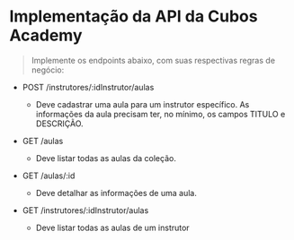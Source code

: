 # Implementação da API da Cubos Academy

> Implemente os endpoints abaixo, com suas respectivas regras de negócio:

- POST /instrutores/:idInstrutor/aulas

  - Deve cadastrar uma aula para um instrutor específico. As informações da aula precisam ter, no mínimo, os campos TITULO e DESCRIÇÃO.

- GET /aulas

  - Deve listar todas as aulas da coleção.

- GET /aulas/:id

  - Deve detalhar as informações de uma aula.

- GET /instrutores/:idInstrutor/aulas
  - Deve listar todas as aulas de um instrutor
